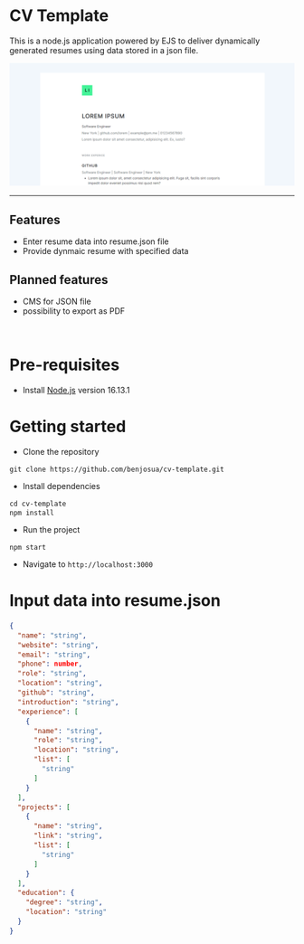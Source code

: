 # CV Template

This is a node.js application powered by EJS to deliver dynamically generated resumes using data stored in a json file.

![Image](https://github.com/benjosua/cv-template/blob/main/banner.PNG?raw=true)

---

## Features

- Enter resume data into resume.json file
- Provide dynmaic resume with specified data

## Planned features

- CMS for JSON file
- possibility to export as PDF

</br>

# Pre-requisites

- Install [Node.js](https://nodejs.org/en/) version 16.13.1

# Getting started

- Clone the repository

```
git clone https://github.com/benjosua/cv-template.git
```

- Install dependencies

```
cd cv-template
npm install
```

- Run the project

```
npm start
```

- Navigate to `http://localhost:3000`

# Input data into resume.json

```json
{
  "name": "string",
  "website": "string",
  "email": "string",
  "phone": number,
  "role": "string",
  "location": "string",
  "github": "string",
  "introduction": "string",
  "experience": [
    {
      "name": "string",
      "role": "string",
      "location": "string",
      "list": [
        "string"
      ]
    }
  ],
  "projects": [
    {
      "name": "string",
      "link": "string",
      "list": [
        "string"
      ]
    }
  ],
  "education": {
    "degree": "string",
    "location": "string"
  }
}

```